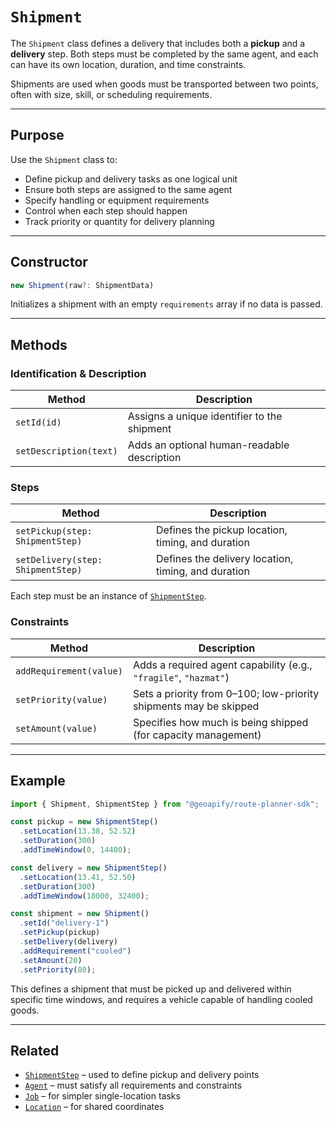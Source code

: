 # `Shipment`

The `Shipment` class defines a delivery that includes both a **pickup** and a **delivery** step. Both steps must be completed by the same agent, and each can have its own location, duration, and time constraints.

Shipments are used when goods must be transported between two points, often with size, skill, or scheduling requirements.

---

## Purpose

Use the `Shipment` class to:

- Define pickup and delivery tasks as one logical unit
- Ensure both steps are assigned to the same agent
- Specify handling or equipment requirements
- Control when each step should happen
- Track priority or quantity for delivery planning

---

## Constructor

```ts
new Shipment(raw?: ShipmentData)
```

Initializes a shipment with an empty `requirements` array if no data is passed.

---

## Methods

### Identification & Description

| Method                 | Description                                 |
| ---------------------- | ------------------------------------------- |
| `setId(id)`            | Assigns a unique identifier to the shipment |
| `setDescription(text)` | Adds an optional human-readable description |

### Steps

| Method                            | Description                                         |
| --------------------------------- | --------------------------------------------------- |
| `setPickup(step: ShipmentStep)`   | Defines the pickup location, timing, and duration   |
| `setDelivery(step: ShipmentStep)` | Defines the delivery location, timing, and duration |

Each step must be an instance of [`ShipmentStep`](./shipment-step.md).

### Constraints

| Method                  | Description                                                       |
| ----------------------- | ----------------------------------------------------------------- |
| `addRequirement(value)` | Adds a required agent capability (e.g., `"fragile"`, `"hazmat"`)  |
| `setPriority(value)`    | Sets a priority from 0–100; low-priority shipments may be skipped |
| `setAmount(value)`      | Specifies how much is being shipped (for capacity management)     |

---

## Example

```ts
import { Shipment, ShipmentStep } from "@geoapify/route-planner-sdk";

const pickup = new ShipmentStep()
  .setLocation(13.38, 52.52)
  .setDuration(300)
  .addTimeWindow(0, 14400);

const delivery = new ShipmentStep()
  .setLocation(13.41, 52.50)
  .setDuration(300)
  .addTimeWindow(18000, 32400);

const shipment = new Shipment()
  .setId("delivery-1")
  .setPickup(pickup)
  .setDelivery(delivery)
  .addRequirement("cooled")
  .setAmount(20)
  .setPriority(80);
```

This defines a shipment that must be picked up and delivered within specific time windows, and requires a vehicle capable of handling cooled goods.

---

## Related

* [`ShipmentStep`](./shipment-step.md) – used to define pickup and delivery points
* [`Agent`](./agent.md) – must satisfy all requirements and constraints
* [`Job`](./job.md) – for simpler single-location tasks
* [`Location`](./location.md) – for shared coordinates
